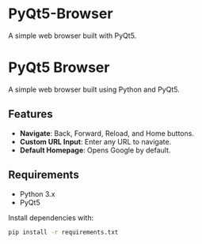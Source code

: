 # PyQt5-Browser
A simple web browser built with PyQt5.
# PyQt5 Browser

A simple web browser built using Python and PyQt5.

## Features
- **Navigate**: Back, Forward, Reload, and Home buttons.
- **Custom URL Input**: Enter any URL to navigate.
- **Default Homepage**: Opens Google by default.

## Requirements
- Python 3.x
- PyQt5

Install dependencies with:
```bash
pip install -r requirements.txt
